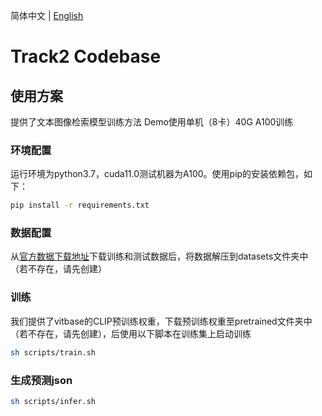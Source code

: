 简体中文 | [English](README.md)

# Track2 Codebase

## 使用方案

提供了文本图像检索模型训练方法
Demo使用单机（8卡）40G A100训练

### 环境配置

运行环境为python3.7，cuda11.0测试机器为A100。使用pip的安装依赖包，如下：
```bash
pip install -r requirements.txt
```

### 数据配置

从[官方数据下载地址](https://aistudio.baidu.com/aistudio/datasetdetail/203278/0)下载训练和测试数据后，将数据解压到datasets文件夹中（若不存在，请先创建）

### 训练

我们提供了vitbase的CLIP预训练权重，下载预训练权重至pretrained文件夹中（若不存在，请先创建），后使用以下脚本在训练集上启动训练

```bash
sh scripts/train.sh
```

### 生成预测json

```bash
sh scripts/infer.sh
```
